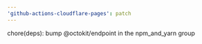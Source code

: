 ```yaml
---
'github-actions-cloudflare-pages': patch
---
```


chore(deps): bump @octokit/endpoint in the npm_and_yarn group
